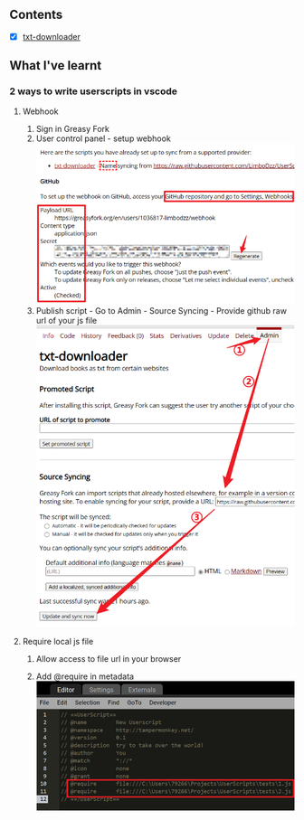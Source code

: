 ## Contents

- [x] [txt-downloader](./txt-downloader/)

## What I've learnt

### 2 ways to write userscripts in vscode

1.  Webhook

    1. Sign in Greasy Fork
    1. User control panel - setup webhook
       ![setup-github-webhook](./assets/setup-github-webhook.png)
    1. Publish script - Go to Admin - Source Syncing - Provide github raw url of your js file
       ![setup-source-syncing](./assets/setup-source-syncing.png)

2.  Require local js file

    1. Allow access to file url in your browser

    2. Add @require in metadata
       ![require-local-js-file](./assets/require-local-js-file.png)
